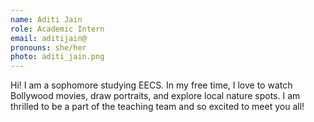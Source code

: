 ```yaml
---
name: Aditi Jain
role: Academic Intern
email: aditijain@
pronouns: she/her
photo: aditi_jain.png
---
```

Hi! I am a sophomore studying EECS. In my free time, I love to watch Bollywood movies, draw portraits, and explore local nature spots. I am thrilled to be a part of the teaching team and so excited to meet you all!

